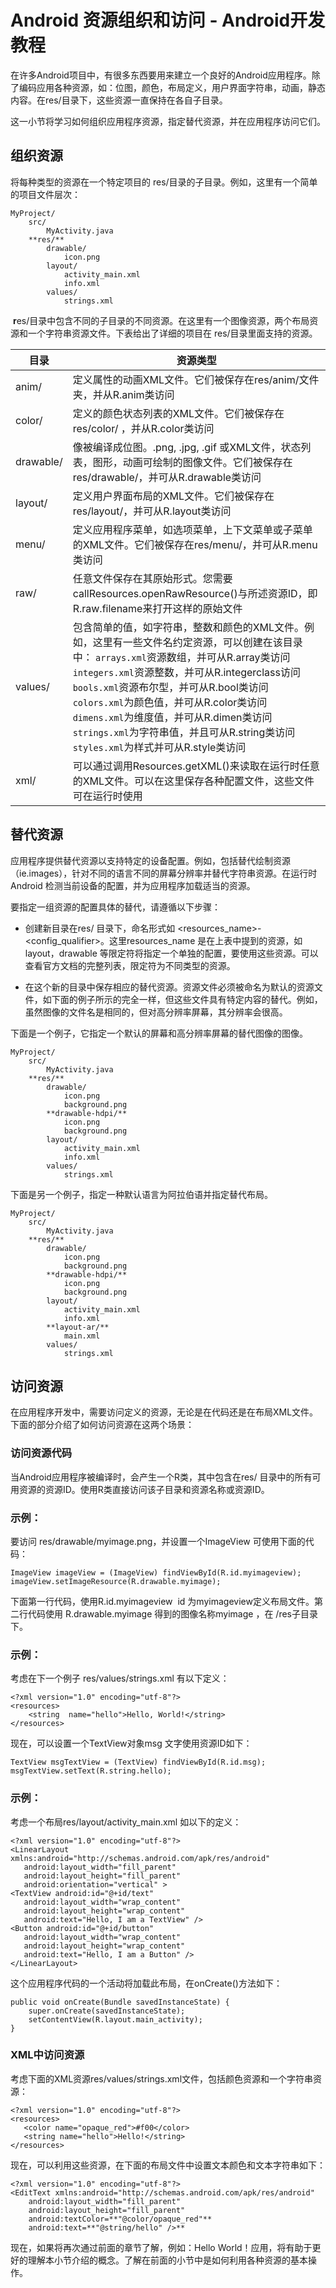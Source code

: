 # Android 资源组织和访问 - Android开发教程

在许多Android项目中，有很多东西要用来建立一个良好的Android应用程序。除了编码应用各种资源，如：位图，颜色，布局定义，用户界面字符串，动画，静态内容。在res/目录下，这些资源一直保持在各自子目录。

这一小节将学习如何组织应用程序资源，指定替代资源，并在应用程序访问它们。

## 组织资源

将每种类型的资源在一个特定项目的 res/目录的子目录。例如，这里有一个简单的项目文件层次：

```
MyProject/
    src/  
        MyActivity.java  
    **res/**
        drawable/  
            icon.png  
        layout/  
            activity_main.xml
            info.xml
        values/  
            strings.xml  
```

 **r**es/目录中包含不同的子目录的不同资源。在这里有一个图像资源，两个布局资源和一个字符串资源文件。下表给出了详细的项目在 res/目录里面支持的资源。

| 目录 | 资源类型 |
| --- | --- |
| anim/ | 定义属性的动画XML文件。它们被保存在res/anim/文件夹，并从R.anim类访问 |
| color/ | 定义的颜色状态列表的XML文件。它们被保存在res/color/ ，并从R.color类访问 |
| drawable/ | 像被编译成位图。.png, .jpg, .gif 或XML文件，状态列表，图形，动画可绘制的图像文件。它们被保存在res/drawable/，并可从R.drawable类访问 |
| layout/ | 定义用户界面布局的XML文件。它们被保存在res/layout/，并可从R.layout类访问 |
| menu/ | 定义应用程序菜单，如选项菜单，上下文菜单或子菜单的XML文件。它们被保存在res/menu/，并可从R.menu类访问 |
| raw/ | 任意文件保存在其原始形式。您需要callResources.openRawResource()与所述资源ID，即R.raw.filename来打开这样的原始文件 |
| values/ | 包含简单的值，如字符串，整数和颜色的XML文件。例如，这里有一些文件名约定资源，可以创建在该目录中：   `arrays.xml`资源数组，并可从R.array类访问   `integers.xml`资源整数，并可从R.integerclass访问   `bools.xml`资源布尔型，并可从R.bool类访问   `colors.xml`为颜色值，并可从R.color类访问   `dimens.xml`为维度值，并可从R.dimen类访问   `strings.xml`为字符串值，并且可从R.string类访问   `styles.xml`为样式并可从R.style类访问 |
| xml/ | 可以通过调用Resources.getXML()来读取在运行时任意的XML文件。可以在这里保存各种配置文件，这些文件可在运行时使用 |

## 替代资源

应用程序提供替代资源以支持特定的设备配置。例如，包括替代绘制资源（ie.images），针对不同的语言不同的屏幕分辨率并替代字符串资源。在运行时Android 检测当前设备的配置，并为应用程序加载适当的资源。

要指定一组资源的配置具体的替代，请遵循以下步骤：

*   创建新目录在res/ 目录下，命名形式如 &lt;resources_name&gt;-&lt;config_qualifier&gt;。这里resources_name 是在上表中提到的资源，如layout，drawable 等限定符将指定一个单独的配置，要使用这些资源。可以查看官方文档的完整列表，限定符为不同类型的资源。

*   在这个新的目录中保存相应的替代资源。资源文件必须被命名为默认的资源文件，如下面的例子所示的完全一样，但这些文件具有特定内容的替代。例如，虽然图像的文件名是相同的，但对高分辨率屏幕，其分辨率会很高。

下面是一个例子，它指定一个默认的屏幕和高分辨率屏幕的替代图像的图像。

```
MyProject/
    src/  
        MyActivity.java  
    **res/**
        drawable/  
            icon.png
            background.png
        **drawable-hdpi/**  
            icon.png
            background.png  
        layout/  
            activity_main.xml
            info.xml
        values/  
            strings.xml 

```

下面是另一个例子，指定一种默认语言为阿拉伯语并指定替代布局。

```
MyProject/
    src/  
        MyActivity.java  
    **res/**
        drawable/  
            icon.png
            background.png
        **drawable-hdpi/**  
            icon.png
            background.png  
        layout/  
            activity_main.xml
            info.xml
        **layout-ar/**
            main.xml
        values/  
            strings.xml 

```

## 访问资源

在应用程序开发中，需要访问定义的资源，无论是在代码还是在布局XML文件。下面的部分介绍了如何访问资源在这两个场景：

### 访问资源代码

当Android应用程序被编译时，会产生一个R类，其中包含在res/ 目录中的所有可用资源的资源ID。使用R类直接访问该子目录和资源名称或资源ID。 

### 示例：

要访问 res/drawable/myimage.png，并设置一个ImageView 可使用下面的代码：

```
ImageView imageView = (ImageView) findViewById(R.id.myimageview);
imageView.setImageResource(R.drawable.myimage);
```

下面第一行代码，使用R.id.myimageview  id 为myimageview定义布局文件。第二行代码使用 R.drawable.myimage 得到的图像名称myimage ，在 /res子目录下。

### 示例：

考虑在下一个例子 res/values/strings.xml 有以下定义：

```
<?xml version="1.0" encoding="utf-8"?>
<resources>
    <string  name="hello">Hello, World!</string>
</resources>
```

现在，可以设置一个TextView对象msg 文字使用资源ID如下：

```
TextView msgTextView = (TextView) findViewById(R.id.msg);
msgTextView.setText(R.string.hello);
```

### 示例：

考虑一个布局res/layout/activity_main.xml 如以下的定义：

```
<?xml version="1.0" encoding="utf-8"?>
<LinearLayout xmlns:android="http://schemas.android.com/apk/res/android"
   android:layout_width="fill_parent" 
   android:layout_height="fill_parent" 
   android:orientation="vertical" >
<TextView android:id="@+id/text"
   android:layout_width="wrap_content"
   android:layout_height="wrap_content"
   android:text="Hello, I am a TextView" />
<Button android:id="@+id/button"
   android:layout_width="wrap_content"
   android:layout_height="wrap_content"
   android:text="Hello, I am a Button" />
</LinearLayout>
```

这个应用程序代码的一个活动将加载此布局，在onCreate()方法如下：

```
public void onCreate(Bundle savedInstanceState) {
    super.onCreate(savedInstanceState);
    setContentView(R.layout.main_activity);
}
```

### XML中访问资源

考虑下面的XML资源res/values/strings.xml文件，包括颜色资源和一个字符串资源：

```
<?xml version="1.0" encoding="utf-8"?>
<resources>
   <color name="opaque_red">#f00</color>
   <string name="hello">Hello!</string>
</resources>
```

现在，可以利用这些资源，在下面的布局文件中设置文本颜色和文本字符串如下：

```
<?xml version="1.0" encoding="utf-8"?>
<EditText xmlns:android="http://schemas.android.com/apk/res/android"
    android:layout_width="fill_parent"
    android:layout_height="fill_parent"
    android:textColor=**"@color/opaque_red"**
    android:text=**"@string/hello" />**

```

现在，如果将再次通过前面的章节了解，例如：Hello World！应用，将有助于更好的理解本小节介绍的概念。了解在前面的小节中是如何利用各种资源的基本操作。

 